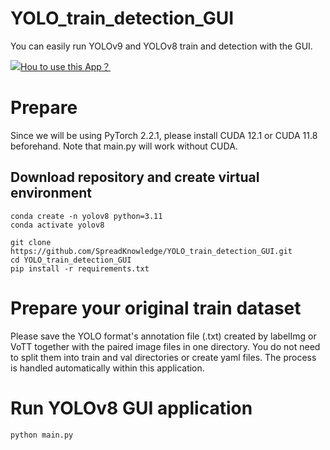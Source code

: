 # YOLO_train_detection_GUI
You can easily run YOLOv9 and YOLOv8 train and detection with the GUI.

[![Hou to use this App？](https://github.com/SpreadKnowledge/YOLO_train_detection_GUI/assets/56751392/ff6afd34-890a-4c8d-ab14-a4edfa4cbafc)](https://youtu.be/Jk-JkBn4Na0)

# Prepare
Since we will be using PyTorch 2.2.1, please install CUDA 12.1 or CUDA 11.8 beforehand. Note that main.py will work without CUDA.

## Download repository and create virtual environment
```
conda create -n yolov8 python=3.11
conda activate yolov8

git clone https://github.com/SpreadKnowledge/YOLO_train_detection_GUI.git
cd YOLO_train_detection_GUI
pip install -r requirements.txt
```
# Prepare your original train dataset
Please save the YOLO format's annotation file (.txt) created by labelImg or VoTT together with the paired image files in one directory.
You do not need to split them into train and val directories or create yaml files. The process is handled automatically within this application.

# Run YOLOv8 GUI application 
```
python main.py
```
